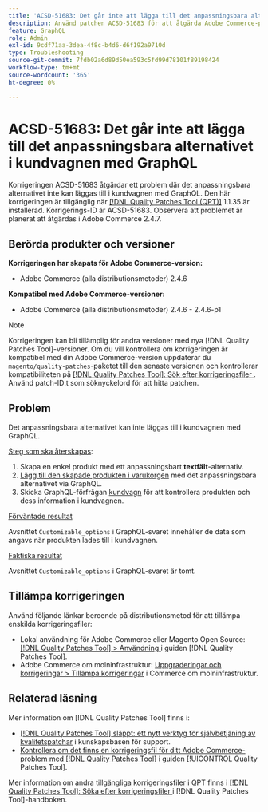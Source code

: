 ```yaml
---
title: 'ACSD-51683: Det går inte att lägga till det anpassningsbara alternativet i kundvagnen med GraphQL'
description: Använd patchen ACSD-51683 för att åtgärda Adobe Commerce-problemet där det anpassningsbara alternativet inte kan läggas till i kundvagnen med GraphQL.
feature: GraphQL
role: Admin
exl-id: 9cdf71aa-3dea-4f8c-b4d6-d6f192a9710d
type: Troubleshooting
source-git-commit: 7fdb02a6d89d50ea593c5fd99d78101f89198424
workflow-type: tm+mt
source-wordcount: '365'
ht-degree: 0%

---
```


# ACSD-51683: Det går inte att lägga till det anpassningsbara alternativet i kundvagnen med GraphQL

Korrigeringen ACSD-51683 åtgärdar ett problem där det anpassningsbara alternativet inte kan läggas till i kundvagnen med GraphQL. Den här korrigeringen är tillgänglig när [[!DNL Quality Patches Tool (QPT)]](https://experienceleague.adobe.com/en/docs/commerce-operations/tools/quality-patches-tool/quality-patches-tool-to-self-serve-quality-patches) 1.1.35 är installerad. Korrigerings-ID är ACSD-51683. Observera att problemet är planerat att åtgärdas i Adobe Commerce 2.4.7.

## Berörda produkter och versioner

**Korrigeringen har skapats för Adobe Commerce-version:**

* Adobe Commerce (alla distributionsmetoder) 2.4.6

**Kompatibel med Adobe Commerce-versioner:**

* Adobe Commerce (alla distributionsmetoder) 2.4.6 - 2.4.6-p1

>[!NOTE]
>
>Korrigeringen kan bli tillämplig för andra versioner med nya [!DNL Quality Patches Tool]-versioner. Om du vill kontrollera om korrigeringen är kompatibel med din Adobe Commerce-version uppdaterar du `magento/quality-patches`-paketet till den senaste versionen och kontrollerar kompatibiliteten på [[!DNL Quality Patches Tool]: Sök efter korrigeringsfiler ](https://experienceleague.adobe.com/tools/commerce-quality-patches/index.html). Använd patch-ID:t som söknyckelord för att hitta patchen.

## Problem

Det anpassningsbara alternativet kan inte läggas till i kundvagnen med GraphQL.

<u>Steg som ska återskapas</u>:

1. Skapa en enkel produkt med ett anpassningsbart **textfält**-alternativ.
1. [Lägg till den skapade produkten i varukorgen](https://developer.adobe.com/commerce/webapi/graphql/tutorials/checkout/add-product-to-cart/) med det anpassningsbara alternativet via GraphQL.
1. Skicka GraphQL-förfrågan [kundvagn](https://developer.adobe.com/commerce/webapi/graphql/schema/cart/queries/cart/) för att kontrollera produkten och dess information i kundvagnen.

<u>Förväntade resultat</u>

Avsnittet `Customizable_options` i GraphQL-svaret innehåller de data som angavs när produkten lades till i kundvagnen.

<u>Faktiska resultat</u>

Avsnittet `Customizable_options` i GraphQL-svaret är tomt.

## Tillämpa korrigeringen

Använd följande länkar beroende på distributionsmetod för att tillämpa enskilda korrigeringsfiler:

* Lokal användning för Adobe Commerce eller Magento Open Source: [[!DNL Quality Patches Tool] > Användning ](/help/tools/quality-patches-tool/usage.md) i guiden [!DNL Quality Patches Tool].
* Adobe Commerce om molninfrastruktur: [Uppgraderingar och korrigeringar > Tillämpa korrigeringar](https://experienceleague.adobe.com/docs/commerce-cloud-service/user-guide/develop/upgrade/apply-patches.html) i Commerce om molninfrastruktur.

## Relaterad läsning

Mer information om [!DNL Quality Patches Tool] finns i:

* [[!DNL Quality Patches Tool] släppt: ett nytt verktyg för självbetjäning av kvalitetspatchar](https://experienceleague.adobe.com/en/docs/commerce-operations/tools/quality-patches-tool/quality-patches-tool-to-self-serve-quality-patches) i kunskapsbasen för support.
* [Kontrollera om det finns en korrigeringsfil för ditt Adobe Commerce-problem med  [!DNL Quality Patches Tool]](/help/tools/quality-patches-tool/patches-available-in-qpt/check-patch-for-magento-issue-with-magento-quality-patches.md) i guiden [!UICONTROL Quality Patches Tool].


Mer information om andra tillgängliga korrigeringsfiler i QPT finns i [[!DNL Quality Patches Tool]: Söka efter korrigeringsfiler ](https://experienceleague.adobe.com/tools/commerce-quality-patches/index.html) i [!DNL Quality Patches Tool]-handboken.
